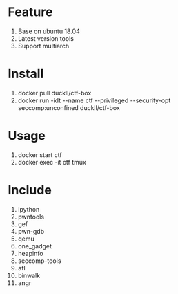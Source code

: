 # Feature
1. Base on ubuntu 18.04
1. Latest version tools
1. Support multiarch

# Install
1. docker pull duckll/ctf-box
1. docker run -idt --name ctf --privileged --security-opt seccomp:unconfined duckll/ctf-box

# Usage
1. docker start ctf
1. docker exec -it ctf tmux

# Include
1. ipython
1. pwntools
1. gef
1. pwn-gdb
1. qemu
1. one_gadget
1. heapinfo
1. seccomp-tools
1. afl
1. binwalk
1. angr

